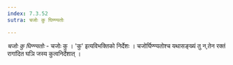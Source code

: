 ```yaml
---
index: 7.3.52
sutra: चजोः कु घिण्ण्यतोः

---
```

_चजोः कु घिण्ण्यतोः_ - चजोः कु । 'कु' इत्यविभक्तिको निर्देशः । चजोर्घिण्ण्यतोश्च यथासङ्ख्यं तु न,तेन रक्तं रागा॑दित घञि जस्य कुत्वनिर्देशात् ।